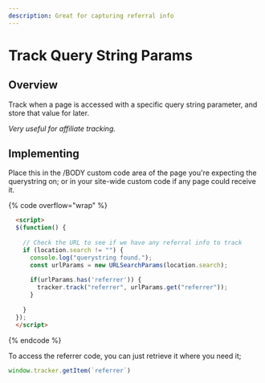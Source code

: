 ```yaml
---
description: Great for capturing referral info
---
```


# Track Query String Params

## Overview

Track when a page is accessed with a specific query string parameter, and store that value for later.&#x20;

_Very useful for affiliate tracking._

## Implementing

Place this in the /BODY custom code area of the page you're expecting the querystring on; or in your site-wide custom code if any page could receive it.&#x20;

{% code overflow="wrap" %}
```html
  <script>
  $(function() {
  
    // Check the URL to see if we have any referral info to track 
    if (location.search != "") {
      console.log("querystring found.");
      const urlParams = new URLSearchParams(location.search);
    
      if(urlParams.has('referrer')) {
        tracker.track("referrer", urlParams.get("referrer")); 
      }
    
    }
  });
  </script>
```
{% endcode %}

To access the referrer code, you can just retrieve it where you need it;

```javascript
window.tracker.getItem(`referrer`)
```







